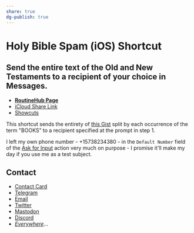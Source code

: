 ```yaml
---
share: true
dg-publish: true
---
```

# Holy Bible Spam (iOS) Shortcut

## Send the entire text of the Old and New Testaments to a recipient of your choice in Messages.

- [**RoutineHub Page**](https://routinehub.co/shortcut/10925)
- [iCloud Share Link](https://www.icloud.com/shortcuts/1b8e8217fb08477aad0c5455c13f096d)
- [Showcuts](https://showcuts.app/share/view/1b8e8217fb08477aad0c5455c13f096d)

This shortcut sends the entirety of [this Gist](https://gist.github.com/extratone/f9df50ca0810f7ea9624037e9de1ff15) split by each occurrence of the term "BOOKS” to a recipient specified at the prompt in step 1. 

I left my own phone number - +15738234380 - in the `Default Number` field of the [Ask for Input](https://www.matthewcassinelli.com/actions/ask-for-input/) action very much on purpose - I promise it'll make my day if you use me as a test subject.

## Contact

* [Contact Card](https://davidblue.wtf/db.vcf)
* [Telegram](https://t.me/extratone)
* [Email](mailto:davidblue@extratone.com) 
* [Twitter](https://twitter.com/NeoYokel)
* [Mastodon](https://mastodon.social/@DavidBlue)
* [Discord](https://discord.gg/0b9KQUKP858b0iZF)
* [*Everywhere*](https://raindrop.io/davidblue/social-directory-21059174)...

